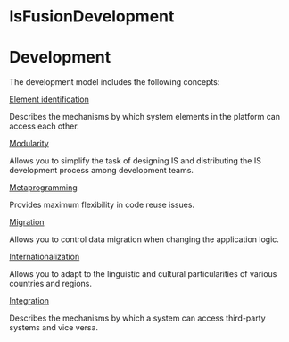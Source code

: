 # lsFusionDevelopment

# Development

The development model includes the following concepts:

[Element identification](Element_identification.md)

Describes the mechanisms by which system elements in the platform can access each other.

[Modularity](Modularity.md)

Allows you to simplify the task of designing IS and distributing the IS development process among development teams.

[Metaprogramming](Metaprogramming.md)

Provides maximum flexibility in code reuse issues.

[Migration](Migration.md)

Allows you to control data migration when changing the application logic.

[Internationalization](Internationalization.md)

Allows you to adapt to the linguistic and cultural particularities of various countries and regions.

[Integration](Integration.md)

Describes the mechanisms by which a system can access third-party systems and vice versa.
